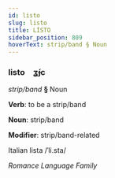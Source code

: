 ```yaml
---
id: listo
slug: listo
title: LİSTO
sidebar_position: 809
hoverText: strip/band § Noun
---
```


### listo&emsp;<span kind="abugida">ʓ́ɟc</span>

*strip/band* **§** Noun

**Verb**: to be a strip/band

**Noun**: strip/band

**Modifier**: strip/band-related

Italian lista /ˈli.sta/

*Romance Language Family*